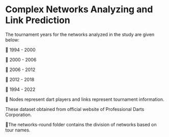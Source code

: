 # Complex Networks Analyzing and Link Prediction

The tournament years for the networks analyzed in the study are given below:

🔸 1994 - 2000

🔸 2000 - 2006

🔸 2006 - 2012

🔸 2012 - 2018

🔸 1994 - 2022

📝 Nodes represent dart players and links represent tournament information.

These dataset obtained from official website of Professional Darts Corporation.

📝The networks-round folder contains the division of networks based on tour names.
